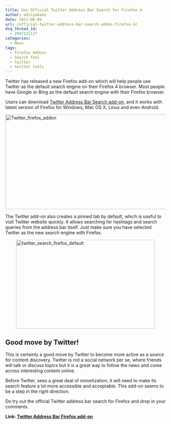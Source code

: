 ```yaml
---
title: Use Official Twitter Address Bar Search for Firefox 4
author: adityakane
date: 2011-06-04
url: /official-twitter-address-bar-search-addon-firefox-4/
dsq_thread_id:
  - 2947121127
categories:
  - News
tags:
  - Firefox Addons
  - Search Tool
  - Twitter
  - twitter tools
---
```

Twitter has released a new Firefox add-on which will help people use Twitter as the default search engine on their Firefox 4 browser. Most people have Google or Bing as the default search engine with their Firefox browser.

Users can download <a href="https://addons.mozilla.org/en-US/firefox/addon/twitter-address-bar-search/" onclick="_gaq.push(['_trackEvent', 'outbound-article', 'https://addons.mozilla.org/en-US/firefox/addon/twitter-address-bar-search/', 'Twitter Address Bar Search add-on']);" >Twitter Address Bar Search add-on</a>, and it works with latest version of Firefox for Windows, Mac OS X, Linux and even Android.

[<img style="background-image: none; padding-left: 0px; padding-right: 0px; display: block; float: none; margin-left: auto; margin-right: auto; padding-top: 0px; border: 0px;" title="Twitter_firefox_addon" src="http://cdn.devilsworkshop.org/files/2011/06/Twitter_firefox_addon_thumb.png" border="0" alt="Twitter_firefox_addon" width="524" height="298" />][1]

The Twitter add-on also creates a pinned tab by default, which is useful to visit Twitter website quickly. It allows searching for hashtags and search queries from the address bar itself. Just make sure you have selected Twitter as the new search engine with Firefox.

[<img style="background-image: none; padding-left: 0px; padding-right: 0px; display: block; float: none; margin-left: auto; margin-right: auto; padding-top: 0px; border: 0px;" title="twitter_search_firefox_default" src="http://cdn.devilsworkshop.org/files/2011/06/twitter_search_firefox_default_thumb.png" border="0" alt="twitter_search_firefox_default" width="436" height="280" />][2]

## Good move by Twitter!

This is certainly a good move by Twitter to become more active as a source for content discovery. Twitter is not a social network per se, where friends will talk or discuss topics but it is a great way to follow the news and come across interesting content online.

Before Twitter, sees a great deal of monetization, it will need to make its search feature a lot more accessible and acceptable. This add-on seems to be a step in the right direction.

Do try out the official Twitter address bar search for Firefox and drop in your comments.

**Link: <a href="https://addons.mozilla.org/en-US/firefox/addon/twitter-address-bar-search/" onclick="_gaq.push(['_trackEvent', 'outbound-article', 'https://addons.mozilla.org/en-US/firefox/addon/twitter-address-bar-search/', 'Twitter Address Bar Firefox add-on']);" >Twitter Address Bar Firefox add-on</a>**

 [1]: http://cdn.devilsworkshop.org/files/2011/06/Twitter_firefox_addon.png
 [2]: http://cdn.devilsworkshop.org/files/2011/06/twitter_search_firefox_default.png
